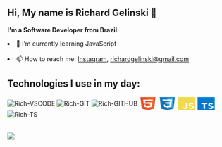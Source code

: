 ## Hi, My name is Richard Gelinski 👋

  <strong> I'm a Software Developer from Brazil </strong>
  
  <li> 🌱 I’m currently learning JavaScript </li><br>
  <li> 📫 How to reach me: <a href="https://www.instagram.com/richardgelinski/">Instagram</a>, <a href="richardgelinski@gmail.com">richardgelinski@gmail.com</a> </li>

## Technologies I use in my day:

<div style="display: inline_block">
  <img align="center" alt="Rich-VSCODE" height="30" width="40" src="https://raw.githubusercontent.com/yurijserrano/Github-Profile-Readme-Logos/042e36c55d4d757621dedc4f03108213fbb57ec4/text%20editors/vscode.svg">
  <img align="center" alt="Rich-GIT" height="50" width="50" src="https://raw.githubusercontent.com/yurijserrano/Github-Profile-Readme-Logos/master/others/git.svg">
  <img align="center" alt="Rich-GITHUB" height="40" width="40" src= "https://raw.githubusercontent.com/yurijserrano/Github-Profile-Readme-Logos/master/cloud/github.svg">
  <img align="center" alt="Rich-HTML" height="30" width="40" src="https://raw.githubusercontent.com/devicons/devicon/master/icons/html5/html5-original.svg">
  <img align="center" alt="Rich-CSS" height="30" width="40" src="https://raw.githubusercontent.com/devicons/devicon/master/icons/css3/css3-original.svg">
  <img align="center" alt="Rich-JS" height="30" width="40" src="https://raw.githubusercontent.com/devicons/devicon/master/icons/javascript/javascript-plain.svg">
  <img align="center" alt="Rich-TS" height="30" width="40" src="https://raw.githubusercontent.com/devicons/devicon/master/icons/typescript/typescript-plain.svg">
  <img align="center" alt="Rich-TS" height="50" width="50" src="https://raw.githubusercontent.com/yurijserrano/Github-Profile-Readme-Logos/master/databases/mysql.svg">
</div>

</br>

<a href="https://github.com/anuraghazra/github-readme-stats"><img align="center" src="https://github-readme-stats.vercel.app/api/top-langs/?username=RichGelinski&layout=compact&theme=buefy&hide_border=true" /></a>
